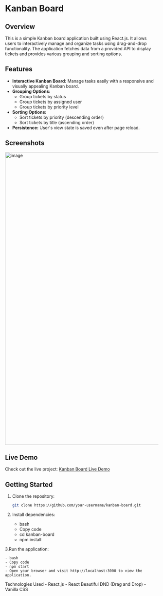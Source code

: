 # Kanban Board

## Overview

This is a simple Kanban board application built using React.js. It allows users to interactively manage and organize tasks using drag-and-drop functionality. The application fetches data from a provided API to display tickets and provides various grouping and sorting options.

## Features

- **Interactive Kanban Board:** Manage tasks easily with a responsive and visually appealing Kanban board.
- **Grouping Options:**
  - Group tickets by status
  - Group tickets by assigned user
  - Group tickets by priority level
- **Sorting Options:**
  - Sort tickets by priority (descending order)
  - Sort tickets by title (ascending order)
- **Persistence:** User's view state is saved even after page reload.

## Screenshots

<img width="958" alt="image" src="https://github.com/mohdmohsin0403/Kanban-Board/assets/78999231/5622e3d9-acd3-4e1d-a210-4b6d29976fca">

## Live Demo

Check out the live project: [Kanban Board Live Demo](https://kanban-board-quicksell-mohsin.netlify.app/)

## Getting Started

1. Clone the repository:

   ```bash
   git clone https://github.com/your-username/kanban-board.git

2. Install dependencies:

    - bash
    - Copy code
    - cd kanban-board
    - npm install
      
3.Run the application:

    - bash
    - Copy code
    - npm start
    - Open your browser and visit http://localhost:3000 to view the application.

Technologies Used
    - React.js
    - React Beautiful DND (Drag and Drop)
    - Vanilla CSS
